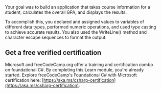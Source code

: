 Your goal was to build an application that takes course information for a student, calculates the overall GPA, and displays the results.

To accomplish this, you declared and assigned values to variables of different data types, performed numeric operations, and used type casting to achieve accurate results. You also used the WriteLine() method and character escape sequences to format the output.

## Get a free verified certification
 
Microsoft and freeCodeCamp.org offer a training and certification combo on foundational C#. By completing this Learn module, you're already started. Explore freeCodeCamp's Foundational C# with Microsoft certification here: [https://aka.ms/csharp-certification](https://aka.ms/csharp-certification).

